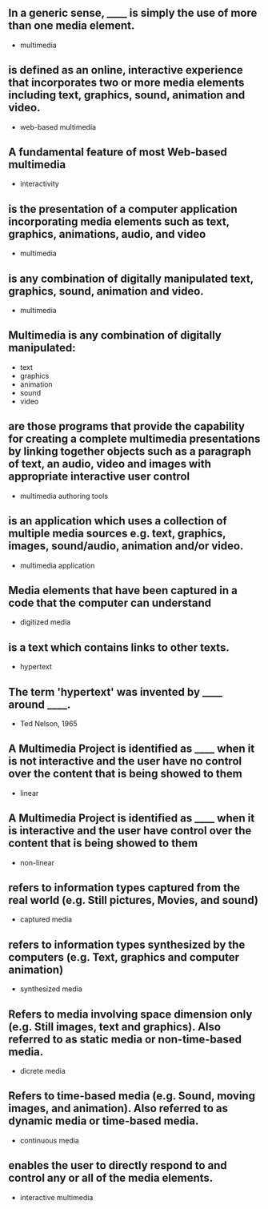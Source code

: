 <!-- Lesson 1: Multimedia Concepts -->

## In a generic sense, ____ is simply the use of more than one media element.

- multimedia

## is defined as an online, interactive experience that incorporates two or more media elements including text, graphics, sound, animation and video.

- web-based multimedia

## A fundamental feature of most Web-based multimedia

- interactivity

## is the presentation of a computer application incorporating media elements such as text, graphics, animations, audio, and video

- multimedia

## is any combination of digitally manipulated text, graphics, sound, animation and video.

- multimedia

## Multimedia is any combination of digitally manipulated:

- text
- graphics
- animation
- sound
- video

## are those programs that provide the capability for creating a complete multimedia presentations by linking together objects such as a paragraph of text, an audio, video and images with appropriate interactive user control

- multimedia authoring tools

## is an application which uses a collection of multiple media sources e.g. text, graphics, images, sound/audio, animation and/or video.

- multimedia application

## Media elements that have been captured in a code that the computer can understand

- digitized media

## is a text which contains links to other texts.

- hypertext

## The term 'hypertext' was invented by ____ around ____.

- Ted Nelson, 1965

## A Multimedia Project is identified as ____ when it is not interactive and the user have no control over the content that is being showed to them

- linear

## A Multimedia Project is identified as ____ when it is interactive and the user have control over the content that is being showed to them

- non-linear

## refers to information types captured from the real world (e.g. Still pictures, Movies, and sound)

- captured media

## refers to information types synthesized by the computers (e.g. Text, graphics and computer animation)

- synthesized media

## Refers to media involving space dimension only (e.g. Still images, text and graphics). Also referred to as static media or non-time-based media. 

- dicrete media

## Refers to time-based media (e.g. Sound, moving images, and animation). Also referred to as dynamic media or time-based media.

- continuous media

## enables the user to directly respond to and control any or all of the media elements.

- interactive multimedia
